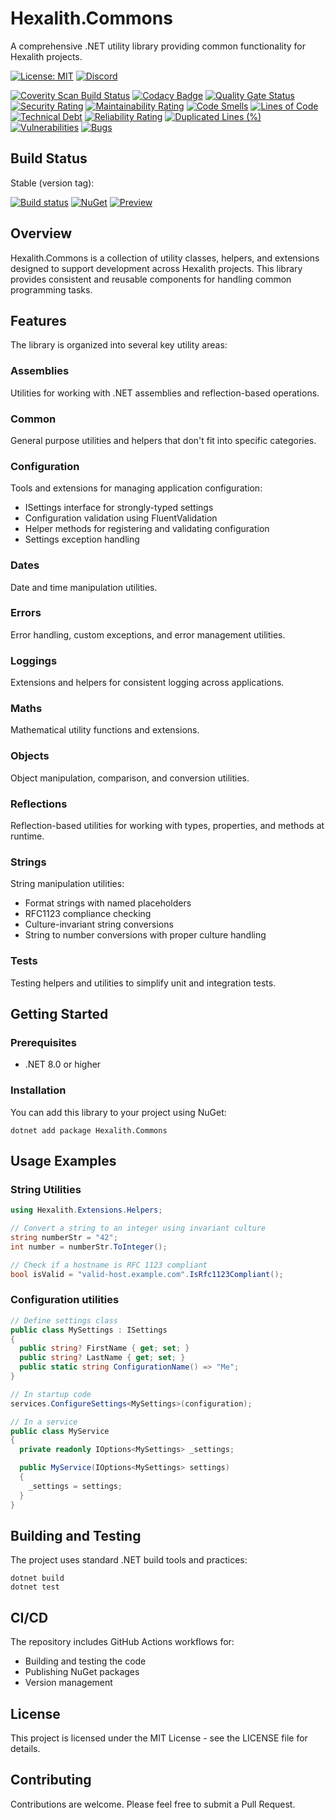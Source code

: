 # Hexalith.Commons

A comprehensive .NET utility library providing common functionality for Hexalith projects.

[![License: MIT](https://img.shields.io/github/license/hexalith/hexalith.commons)](https://github.com/hexalith/hexalith/blob/main/LICENSE)
[![Discord](https://img.shields.io/discord/1063152441819942922?label=Discord&logo=discord&logoColor=white&color=d82679)](https://discordapp.com/channels/1102166958918610994/1102166958918610997)

[![Coverity Scan Build Status](https://scan.coverity.com/projects/27051/badge.svg)](https://scan.coverity.com/projects/hexalith-commons)
[![Codacy Badge](https://app.codacy.com/project/badge/Grade/11d3f1af6b0f4d168552c2626d588294)](https://app.codacy.com/gh/Hexalith/Hexalith.Commons/dashboard?utm_source=gh&utm_medium=referral&utm_content=&utm_campaign=Badge_grade)
[![Quality Gate Status](https://sonarcloud.io/api/project_badges/measure?project=Hexalith_Hexalith.Commons&metric=alert_status)](https://sonarcloud.io/summary/new_code?id=Hexalith_Hexalith.Commons)
[![Security Rating](https://sonarcloud.io/api/project_badges/measure?project=Hexalith_Hexalith.Commons&metric=security_rating)](https://sonarcloud.io/summary/new_code?id=Hexalith_Hexalith.Commons)
[![Maintainability Rating](https://sonarcloud.io/api/project_badges/measure?project=Hexalith_Hexalith.Commons&metric=sqale_rating)](https://sonarcloud.io/summary/new_code?id=Hexalith_Hexalith.Commons)
[![Code Smells](https://sonarcloud.io/api/project_badges/measure?project=Hexalith_Hexalith.Commons&metric=code_smells)](https://sonarcloud.io/summary/new_code?id=Hexalith_Hexalith.Commons)
[![Lines of Code](https://sonarcloud.io/api/project_badges/measure?project=Hexalith_Hexalith.Commons&metric=ncloc)](https://sonarcloud.io/summary/new_code?id=Hexalith_Hexalith.Commons)
[![Technical Debt](https://sonarcloud.io/api/project_badges/measure?project=Hexalith_Hexalith.Commons&metric=sqale_index)](https://sonarcloud.io/summary/new_code?id=Hexalith_Hexalith.Commons)
[![Reliability Rating](https://sonarcloud.io/api/project_badges/measure?project=Hexalith_Hexalith.Commons&metric=reliability_rating)](https://sonarcloud.io/summary/new_code?id=Hexalith_Hexalith.Commons)
[![Duplicated Lines (%)](https://sonarcloud.io/api/project_badges/measure?project=Hexalith_Hexalith.Commons&metric=duplicated_lines_density)](https://sonarcloud.io/summary/new_code?id=Hexalith_Hexalith.Commons)
[![Vulnerabilities](https://sonarcloud.io/api/project_badges/measure?project=Hexalith_Hexalith.Commons&metric=vulnerabilities)](https://sonarcloud.io/summary/new_code?id=Hexalith_Hexalith.Commons)
[![Bugs](https://sonarcloud.io/api/project_badges/measure?project=Hexalith_Hexalith.Commons&metric=bugs)](https://sonarcloud.io/summary/new_code?id=Hexalith_Hexalith.Commons)

## Build Status

Stable (version tag):

[![Build status](https://github.com/Hexalith/Hexalith.Commons/actions/workflows/packages.yml/badge.svg)](https://github.com/Hexalith/Hexalith.Commons/actions)
[![NuGet](https://img.shields.io/nuget/v/Hexalith.Commons.svg)](https://www.nuget.org/packages/Hexalith.Commons)
[![Preview](https://img.shields.io/github/v/packages/Hexalith/Hexalith.Commons/Hexalith.Commons?style=flat-square)](https://github.com/Hexalith/Hexalith.Commons/pkgs/nuget/Hexalith.Commons)

## Overview

Hexalith.Commons is a collection of utility classes, helpers, and extensions designed to support development across Hexalith projects. This library provides consistent and reusable components for handling common programming tasks.

## Features

The library is organized into several key utility areas:

### Assemblies

Utilities for working with .NET assemblies and reflection-based operations.

### Common

General purpose utilities and helpers that don't fit into specific categories.

### Configuration

Tools and extensions for managing application configuration:

- ISettings interface for strongly-typed settings
- Configuration validation using FluentValidation
- Helper methods for registering and validating configuration
- Settings exception handling

### Dates

Date and time manipulation utilities.

### Errors

Error handling, custom exceptions, and error management utilities.

### Loggings

Extensions and helpers for consistent logging across applications.

### Maths

Mathematical utility functions and extensions.

### Objects

Object manipulation, comparison, and conversion utilities.

### Reflections

Reflection-based utilities for working with types, properties, and methods at runtime.

### Strings

String manipulation utilities:

- Format strings with named placeholders
- RFC1123 compliance checking
- Culture-invariant string conversions
- String to number conversions with proper culture handling

### Tests

Testing helpers and utilities to simplify unit and integration tests.

## Getting Started

### Prerequisites

- .NET 8.0 or higher

### Installation

You can add this library to your project using NuGet:

```shell
dotnet add package Hexalith.Commons
```

## Usage Examples

### String Utilities

```csharp
using Hexalith.Extensions.Helpers;

// Convert a string to an integer using invariant culture
string numberStr = "42";
int number = numberStr.ToInteger();

// Check if a hostname is RFC 1123 compliant
bool isValid = "valid-host.example.com".IsRfc1123Compliant();
```

### Configuration utilities

```csharp
// Define settings class
public class MySettings : ISettings
{
  public string? FirstName { get; set; }
  public string? LastName { get; set; }
  public static string ConfigurationName() => "Me";    
}

// In startup code
services.ConfigureSettings<MySettings>(configuration);

// In a service
public class MyService
{
  private readonly IOptions<MySettings> _settings;

  public MyService(IOptions<MySettings> settings)
  {
    _settings = settings;
  }
}
```

## Building and Testing

The project uses standard .NET build tools and practices:

```shell
dotnet build
dotnet test
```

## CI/CD

The repository includes GitHub Actions workflows for:

- Building and testing the code
- Publishing NuGet packages
- Version management

## License

This project is licensed under the MIT License - see the LICENSE file for details.

## Contributing

Contributions are welcome. Please feel free to submit a Pull Request.
